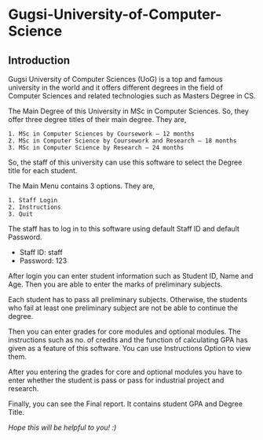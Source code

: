 # Gugsi-University-of-Computer-Science

## Introduction 

Gugsi University of Computer Sciences (UoG) is a top and famous university in the world and it offers different degrees in the field of Computer Sciences and related technologies such as Masters Degree in CS. 

The Main Degree of this University in MSc in Computer Sciences. So, they offer three degree titles of their main degree. They are, 

```
1. MSc in Computer Sciences by Coursework – 12 months 
2. MSc in Computer Science by Coursework and Research – 18 months 
3. MSc in Computer Science by Research – 24 months 
```

So, the staff of this university can use this software to select the Degree title for each student. 

The Main Menu contains 3 options. They are, 

```
1. Staff Login 
2. Instructions 
3. Quit 
```

The staff has to log in to this software using default Staff ID and default Password. 

* Staff ID: staff 
* Password:  123 

After login you can enter student information such as Student ID, Name and Age. Then you are able to enter the marks of preliminary subjects.  

Each student has to pass all preliminary subjects. Otherwise, the students who fail at least one preliminary subject are not be able to continue the degree. 

Then you can enter grades for core modules and optional modules. The instructions such as no. of credits and the function of calculating GPA has given as a feature of this software. You can use Instructions Option to view them. 

After you entering the grades for core and optional modules you have to enter whether the student is pass or pass for industrial project and research.  

Finally, you can see the Final report. It contains student GPA and Degree Title. 
 
*Hope this will be helpful to you! :)* 
